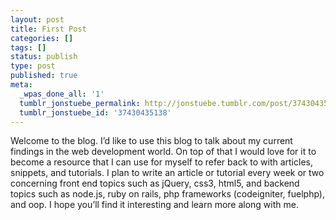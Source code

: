 ```yaml
---
layout: post
title: First Post
categories: []
tags: []
status: publish
type: post
published: true
meta:
  _wpas_done_all: '1'
  tumblr_jonstuebe_permalink: http://jonstuebe.tumblr.com/post/37430435138/first-post
  tumblr_jonstuebe_id: '37430435138'
---
```

Welcome to the blog. I&#8217;d like to use this blog to talk about my current findings in the web development world. On top of that I would love for it to become a resource that I can use for myself to refer back to with articles, snippets, and tutorials. I plan to write an article or tutorial every week or two concerning front end topics such as jQuery, css3, html5, and backend topics such as node.js, ruby on rails, php frameworks (codeigniter, fuelphp), and oop. I hope you&#8217;ll find it interesting and learn more along with me.